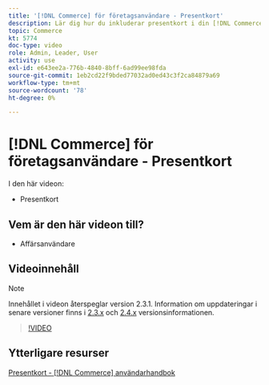 ```yaml
---
title: '[!DNL Commerce] för företagsanvändare - Presentkort'
description: Lär dig hur du inkluderar presentkort i din [!DNL Commerce] butik.
topic: Commerce
kt: 5774
doc-type: video
role: Admin, Leader, User
activity: use
exl-id: e643ee2a-776b-4840-8bff-6ad99ee98fda
source-git-commit: 1eb2cd22f9bded77032ad0ed43c3f2ca84879a69
workflow-type: tm+mt
source-wordcount: '78'
ht-degree: 0%

---
```


# [!DNL Commerce] för företagsanvändare - Presentkort

I den här videon:

- Presentkort

## Vem är den här videon till?

- Affärsanvändare

## Videoinnehåll

>[!NOTE]
>
>Innehållet i videon återspeglar version 2.3.1. Information om uppdateringar i senare versioner finns i [ 2.3.x](https://devdocs.magento.com/guides/v2.3/release-notes/bk-release-notes.html) och [2.4.x](https://devdocs.magento.com/guides/v2.4/release-notes/bk-release-notes.html) versionsinformationen.

>[!VIDEO](https://video.tv.adobe.com/v/35959?quality=12&learn=on)

## Ytterligare resurser

[Presentkort - [!DNL Commerce] användarhandbok](https://docs.magento.com/user-guide/catalog/product-gift-card.html)
